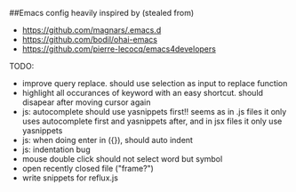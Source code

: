 ##Emacs config heavily inspired by (stealed from)

* https://github.com/magnars/.emacs.d
* https://github.com/bodil/ohai-emacs
* https://github.com/pierre-lecocq/emacs4developers


TODO:
* improve query replace. should use selection as input to replace function
* highlight all occurances of keyword with an easy shortcut. should disapear after moving cursor again
* js: autocomplete should use yasnippets first!! seems as in .js files it only uses autocomplete first and yasnippets after, and in jsx files it only use yasnippets
* js: when doing enter in ({}), should auto indent
* js: indentation bug
* mouse double click should not select word but symbol
* open recently closed file ("frame?")
* write snippets for reflux.js
